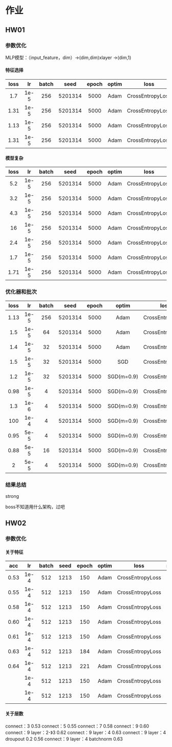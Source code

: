 # 作业

## HW01
 
### 参数优化
MLP模型：（input_feature，dim）->(dim,dim)xlayer ->(dim,1)
#### 特征选择

| loss | lr   | batch | seed    | epoch | optim | loss             | model | model_params  | feature   |
|:----:|:----:|:-----:|:-------:|:-----:|:-----:|:----------------:|:-----:|:-------------:|:---------:|
|   1.7   | 1e-5 | 256   | 5201314 | 5000  | Adam  | CrossEntropyLoss | MLP   | layer=2,dim=300 | 0.6       |
|   1.31   | 1e-5 | 256   | 5201314 | 5000  | Adam  | CrossEntropyLoss | MLP   | layer=2,dim=300 | 0.7       |
|   1.13   | 1e-5 | 256   | 5201314 | 5000  | Adam  | CrossEntropyLoss | MLP   | layer=2,dim=300 | 0.75      |
|   1.31   | 1e-5 | 256   | 5201314 | 5000  | Adam  | CrossEntropyLoss | MLP   | layer=2,dim=300 | 0.9       |



#### 模型复杂


| loss | lr   | batch | seed    | epoch | optim | loss             | model | model_params  | feature   |
|:----:|:----:|:-----:|:-------:|:-----:|:-----:|:----------------:|:-----:|:-------------:|:---------:|
|   5.2   | 1e-5 | 256   | 5201314 | 5000  | Adam  | CrossEntropyLoss | MLP   | layer=1,dim=4 | 0.7       |
|   3.2   | 1e-5 | 256   | 5201314 | 5000  | Adam  | CrossEntropyLoss | MLP   | layer=1,dim=16 | 0.7       |
|   4.3   | 1e-5 | 256   | 5201314 | 5000  | Adam  | CrossEntropyLoss | MLP   | layer=2,dim=16 | 0.7      |
|   16   | 1e-5 | 256   | 5201314 | 5000  | Adam  | CrossEntropyLoss | MLP   | layer=3,dim=16 | 0.7       |
|   2.4   | 1e-5 | 256   | 5201314 | 5000  | Adam  | CrossEntropyLoss | MLP   | layer=1,dim=64 | 0.7       |
|   1.7   | 1e-5 | 256   | 5201314 | 5000  | Adam  | CrossEntropyLoss | MLP   | layer=1,dim=128 | 0.7      |
|   1.71   | 1e-5 | 256   | 5201314 | 5000  | Adam  | CrossEntropyLoss | MLP   | layer=1,dim=400 | 0.7       |


### 优化器和批次

| loss | lr   | batch | seed    | epoch | optim      | loss             | model | model_params    | feature |
|:----:|:----:|:-----:|:-------:|:-----:|:----------:|:----------------:|:-----:|:---------------:|:-------:|
| 1.13 | 1e-5 | 256   | 5201314 | 5000  | Adam       | CrossEntropyLoss | MLP   | layer=1,dim=300 | 0.7     |
| 1.5  | 1e-5 | 64    | 5201314 | 5000  | Adam       | CrossEntropyLoss | MLP   | layer=1,dim=300 | 0.7     |
| 1.4  | 1e-5 | 32    | 5201314 | 5000  | Adam       | CrossEntropyLoss | MLP   | layer=1,dim=300 | 0.7     |
| 1.5  | 1e-5 | 32    | 5201314 | 5000  | SGD        | CrossEntropyLoss | MLP   | layer=1,dim=300 | 0.7     |
| 1.2  | 1e-5 | 32    | 5201314 | 5000  | SGD(m=0.9) | CrossEntropyLoss | MLP   | layer=1,dim=300 | 0.7     |
| 0.98 | 1e-5 | 4     | 5201314 | 5000  | SGD(m=0.9) | CrossEntropyLoss | MLP   | layer=1,dim=300 | 0.7     |
| 1.3  | 1e-6 | 4     | 5201314 | 5000  | SGD(m=0.9) | CrossEntropyLoss | MLP   | layer=1,dim=300 | 0.7     |
| 100  | 1e-4 | 4     | 5201314 | 5000  | SGD(m=0.9) | CrossEntropyLoss | MLP   | layer=1,dim=300 | 0.7     |
| 0.95 | 5e-5 | 4     | 5201314 | 5000  | SGD(m=0.9) | CrossEntropyLoss | MLP   | layer=1,dim=300 | 0.7     |
| 0.88 | 5e-5 | 16    | 5201314 | 5000  | SGD(m=0.9) | CrossEntropyLoss | MLP   | layer=1,dim=300 | 0.7     |
| 2    | 5e-5 | 4     | 5201314 | 5000  | SGD(m=0.9) | CrossEntropyLoss | MLP   | layer=2,dim=300 | 0.7     |




### 结果总结

strong

boss不知道用什么架构，过吧

## HW02

### 参数优化

#### 关于特征


| acc  | lr   | batch | seed | epoch | optim | loss             | model | model_params  | feature    |
|:----:|:----:|:-----:|:----:|:-----:|:-----:|:----------------:|:-----:|:-------------:|:----------:|
| 0.53 | 1e-4 | 512   | 1213 | 150   | Adam  | CrossEntropyLoss | MLP   | layer=2,dim=64 | connect=3  |
| 0.55 | 1e-4 | 512   | 1213 | 150   | Adam  | CrossEntropyLoss | MLP   | layer=2,dim=64 | connect=5  |
| 0.58 | 1e-4 | 512   | 1213 | 150   | Adam  | CrossEntropyLoss | MLP   | layer=2,dim=64 | connect=7  |
| 0.60 | 1e-4 | 512   | 1213 | 150   | Adam  | CrossEntropyLoss | MLP   | layer=2,dim=64 | connect=9  |
| 0.61 | 1e-4 | 512   | 1213 | 150   | Adam  | CrossEntropyLoss | MLP   | layer=2,dim=64 | connect=11 |
| 0.63 | 1e-4 | 512   | 1213 | 184   | Adam  | CrossEntropyLoss | MLP   | layer=2,dim=64 | connect=13 |
| 0.64 | 1e-4 | 512   | 1213 | 221   | Adam  | CrossEntropyLoss | MLP   | layer=2,dim=64 | connect=15 |
|      | 1e-4 | 512   | 1213 | 150   | Adam  | CrossEntropyLoss | MLP   | layer=2,dim=64 | connect=9  |
|      | 1e-4 | 512   | 1213 | 150   | Adam  | CrossEntropyLoss | MLP   | layer=2,dim=64 | connect=9  |




#### 关于层数
connect：3 0.53
connect：5 0.55
connect：7 0.58
connect：9 0.60
connect：9 layer：2-》3 0.62
connect：9 layer：4 0.63
connect：9 layer：4 droupout 0.2 0.56
connect：9 layer：4 batchnorm 0.63